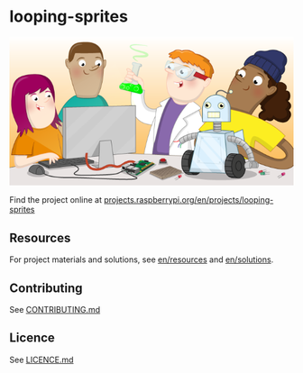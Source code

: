 # looping-sprites

![looping-sprites](banner.png)

Find the project online at [projects.raspberrypi.org/en/projects/looping-sprites](https://projects.raspberrypi.org/en/projects/looping-sprites)

## Resources
For project materials and solutions, see [en/resources](https://github.com/raspberrypilearning/looping-sprites/tree/master/en/resources) and [en/solutions](https://github.com/raspberrypilearning/looping-sprites/tree/master/en/solutions).

## Contributing
See [CONTRIBUTING.md](CONTRIBUTING.md)

## Licence
 See [LICENCE.md](LICENCE.md)